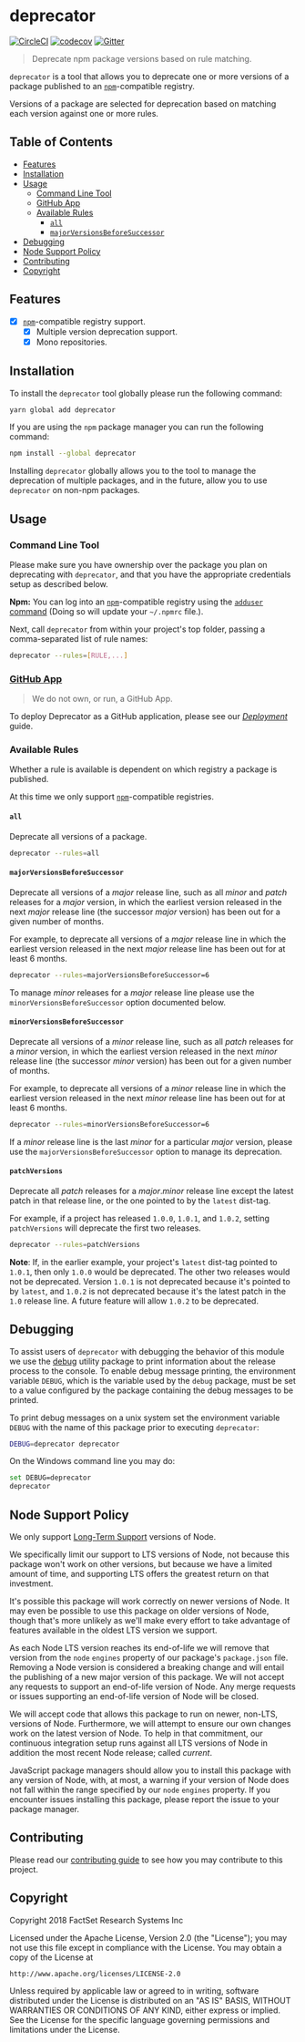 # deprecator

[![CircleCI](https://circleci.com/gh/factset/deprecator.svg?style=svg)](https://circleci.com/gh/factset/deprecator)
[![codecov](https://codecov.io/gh/factset/deprecator/branch/master/graph/badge.svg)](https://codecov.io/gh/factset/deprecator)
[![Gitter](https://badges.gitter.im/factset/deprecator.svg)](https://gitter.im/factset/deprecator?utm_source=badge&utm_medium=badge&utm_campaign=pr-badge)

> Deprecate npm package versions based on rule matching.

`deprecator` is a tool that allows you to deprecate one or more versions of a package published to an [`npm`](https://npmjs.com)-compatible registry.

Versions of a package are selected for deprecation based on matching each version against one or more rules.

## Table of Contents
<!-- START doctoc generated TOC please keep comment here to allow auto update -->
<!-- DON'T EDIT THIS SECTION, INSTEAD RE-RUN doctoc TO UPDATE -->


- [Features](#features)
- [Installation](#installation)
- [Usage](#usage)
  - [Command Line Tool](#command-line-tool)
  - [GitHub App](#github-app)
  - [Available Rules](#available-rules)
    - [`all`](#all)
    - [`majorVersionsBeforeSuccessor`](#majorversionsbeforesuccessor)
- [Debugging](#debugging)
- [Node Support Policy](#node-support-policy)
- [Contributing](#contributing)
- [Copyright](#copyright)

<!-- END doctoc generated TOC please keep comment here to allow auto update -->

## Features

* [x] [`npm`](https://npmjs.com)-compatible registry support.
  * [x] Multiple version deprecation support.
  * [x] Mono repositories.

## Installation

To install the `deprecator` tool globally please run the following command:

```bash
yarn global add deprecator
```

If you are using the `npm` package manager you can run the following command:

```bash
npm install --global deprecator
```

Installing `deprecator` globally allows you to the tool to manage the deprecation of multiple packages, and in the future, allow you to use `deprecator` on non-npm packages.

## Usage

### Command Line Tool

Please make sure you have ownership over the package you plan on deprecating with `deprecator`, and that you have the appropriate credentials setup as described below.

**Npm:** You can log into an [`npm`](https://npmjs.com)-compatible registry using the [`adduser` command](https://docs.npmjs.com/cli/adduser) (Doing so will update your `~/.npmrc` file.).

Next, call `deprecator` from within your project's top folder, passing a comma-separated list of rule names:

```bash
deprecator --rules=[RULE,...]
```

### [GitHub App](https://developer.github.com/apps/)

> We do not own, or run, a GitHub App.

To deploy Deprecator as a GitHub application, please see our [_Deployment_](./DEPLOYMENT.MD) guide.

### Available Rules

Whether a rule is available is dependent on which registry a package is published.

At this time we only support [`npm`](https://npmjs.com)-compatible registries.

#### `all`

Deprecate all versions of a package.

```bash
deprecator --rules=all
```

#### `majorVersionsBeforeSuccessor`

Deprecate all versions of a _major_ release line, such as all _minor_ and _patch_ releases for a _major_ version, in which the earliest version released in the next _major_ release line (the successor _major_ version) has been out for a given number of months.

For example, to deprecate all versions of a _major_ release line in which the earliest version released in the next _major_ release line has been out for at least 6 months.

```bash
deprecator --rules=majorVersionsBeforeSuccessor=6
```

To manage _minor_ releases for a _major_ release line please use the `minorVersionsBeforeSuccessor` option documented below.

#### `minorVersionsBeforeSuccessor`

Deprecate all versions of a _minor_ release line, such as all _patch_ releases for a _minor_ version, in which the earliest version released in the next _minor_ release line (the successor _minor_ version) has been out for a given number of months.

For example, to deprecate all versions of a _minor_ release line in which the earliest version released in the next _minor_ release line has been out for at least 6 months.

```bash
deprecator --rules=minorVersionsBeforeSuccessor=6
```

If a _minor_ release line is the last _minor_ for a particular _major_ version, please use the `majorVersionsBeforeSuccessor` option to manage its deprecation.

#### `patchVersions`

Deprecate all _patch_ releases for a _major_._minor_ release line except the latest patch in that release line, or the one pointed to by the `latest` dist-tag.

For example, if a project has released `1.0.0`, `1.0.1`, and `1.0.2`, setting `patchVersions` will deprecate the first two releases.

```bash
deprecator --rules=patchVersions
```

**Note**: If, in the earlier example, your project's `latest` dist-tag pointed to `1.0.1`, then only `1.0.0` would be deprecated. The other two releases would not be deprecated. Version `1.0.1` is not deprecated because it's pointed to by `latest`, and `1.0.2` is not deprecated because it's the latest patch in the `1.0` release line. A future feature will allow `1.0.2` to be deprecated.

## Debugging

To assist users of `deprecator` with debugging the behavior of this module we use the [debug](https://www.npmjs.com/package/debug) utility package to print information about the release process to the console. To enable debug message printing, the environment variable `DEBUG`, which is the variable used by the `debug` package, must be set to a value configured by the package containing the debug messages to be printed.

To print debug messages on a unix system set the environment variable `DEBUG` with the name of this package prior to executing `deprecator`:

```bash
DEBUG=deprecator deprecator
```

On the Windows command line you may do:

```bash
set DEBUG=deprecator
deprecator
```

## Node Support Policy

We only support [Long-Term Support](https://github.com/nodejs/LTS) versions of Node.

We specifically limit our support to LTS versions of Node, not because this package won't work on other versions, but because we have a limited amount of time, and supporting LTS offers the greatest return on that investment.

It's possible this package will work correctly on newer versions of Node. It may even be possible to use this package on older versions of Node, though that's more unlikely as we'll make every effort to take advantage of features available in the oldest LTS version we support.

As each Node LTS version reaches its end-of-life we will remove that version from the `node` `engines` property of our package's `package.json` file. Removing a Node version is considered a breaking change and will entail the publishing of a new major version of this package. We will not accept any requests to support an end-of-life version of Node. Any merge requests or issues supporting an end-of-life version of Node will be closed.

We will accept code that allows this package to run on newer, non-LTS, versions of Node. Furthermore, we will attempt to ensure our own changes work on the latest version of Node. To help in that commitment, our continuous integration setup runs against all LTS versions of Node in addition the most recent Node release; called _current_.

JavaScript package managers should allow you to install this package with any version of Node, with, at most, a warning if your version of Node does not fall within the range specified by our `node` `engines` property. If you encounter issues installing this package, please report the issue to your package manager.

## Contributing

Please read our [contributing guide](https://github.com/factset/deprecator/blob/master/CONTRIBUTING.md) to see how you may contribute to this project.

## Copyright

Copyright 2018 FactSet Research Systems Inc

Licensed under the Apache License, Version 2.0 (the "License");
you may not use this file except in compliance with the License.
You may obtain a copy of the License at

    http://www.apache.org/licenses/LICENSE-2.0

Unless required by applicable law or agreed to in writing, software
distributed under the License is distributed on an "AS IS" BASIS,
WITHOUT WARRANTIES OR CONDITIONS OF ANY KIND, either express or implied.
See the License for the specific language governing permissions and
limitations under the License.
